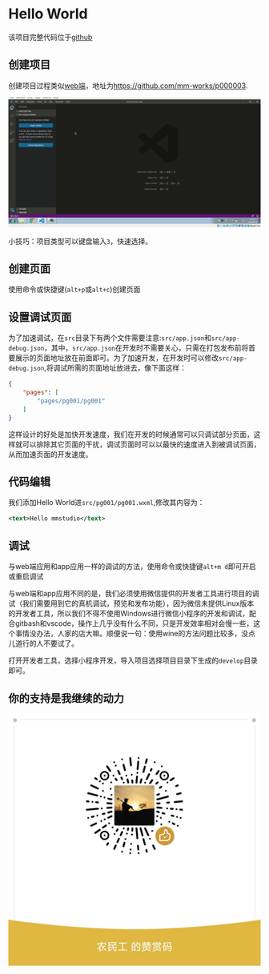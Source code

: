 # Hello World

该项目完整代码位于[github](https://github.com/mm-works/p000003)

## 创建项目

创建项目过程类似[web端](../web/000001)，地址为<https://github.com/mm-works/p000003>.

![创建项目](../images/2020-04-15-15-16.gif)

小技巧：项目类型可以键盘输入`3`，快速选择。

## 创建页面

使用命令或快捷键(`alt+p`或`alt+c`)创建页面

## 设置调试页面

为了加速调试，在`src`目录下有两个文件需要注意:`src/app.json`和`src/app-debug.json`，其中，`src/app.json`在开发时不需要关心，只需在打包发布前将首要展示的页面地址放在前面即可。为了加速开发，在开发时可以修改`src/app-debug.json`,将调试所需的页面地址放进去，像下面这样：

```json
{
	"pages": [
		"pages/pg001/pg001"
	]
}
```

这样设计的好处是加快开发速度，我们在开发的时候通常可以只调试部分页面，这样就可以排除其它页面的干扰，调试页面时可以以最快的速度进入到被调试页面，从而加速页面的开发速度。

## 代码编辑

我们添加Hello World进`src/pg001/pg001.wxml`,修改其内容为：

```xml
<text>Hello mmstudio</text>
```

## 调试

与web端应用和app应用一样的调试的方法，使用命令或快捷键`alt+m d`即可开启或重启调试

与web端和app应用不同的是，我们必须使用微信提供的开发者工具进行项目的调试（我们需要用到它的真机调试，预览和发布功能），因为微信未提供Linux版本的开发者工具，所以我们不得不使用Windows进行微信小程序的开发和调试，配合gitbash和vscode，操作上几乎没有什么不同，只是开发效率相对会慢一些，这个事情没办法，人家的店大嘛。顺便说一句：使用wine的方法问题比较多，没点儿道行的人不要试了。

打开开发者工具，选择小程序开发，导入项目选择项目目录下生成的`develop`目录即可。

## 你的支持是我继续的动力

![打赏](../images/dashang.jpg)
